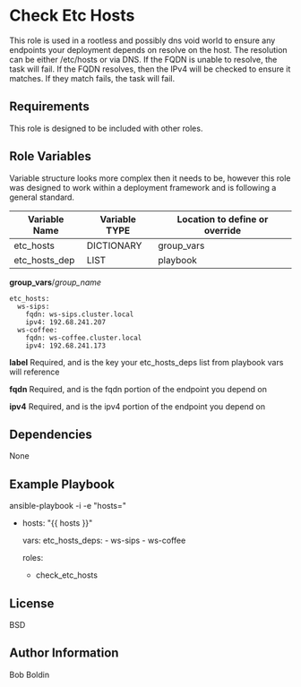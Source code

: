 Check Etc Hosts
=========

This role is used in a rootless and possibly dns void world to ensure any endpoints your deployment depends on resolve on the host.  The resolution can be either /etc/hosts or via DNS.  If the FQDN is unable to resolve, the task will fail.  If the FQDN resolves, then the IPv4 will be checked to ensure it matches.  If they match fails, the task will fail.

Requirements
------------

This role is designed to be included with other roles.

Role Variables
--------------

Variable structure looks more complex then it needs to be, however this role was designed to work within a deployment framework and is following a general standard.

| Variable Name | Variable TYPE | Location to define or override |    
| --- | --- | --- |    
| etc_hosts | DICTIONARY | group_vars |
| etc_hosts_dep | LIST | playbook |

**group_vars**/*group_name*

    etc_hosts:
      ws-sips:
        fqdn: ws-sips.cluster.local
        ipv4: 192.68.241.207
      ws-coffee:
        fqdn: ws-coffee.cluster.local
        ipv4: 192.68.241.173

**label** Required, and is the key your etc_hosts_deps list from playbook vars will reference

**fqdn** Required, and is the fqdn portion of the endpoint you depend on

**ipv4** Required, and is the ipv4 portion of the endpoint you depend on


Dependencies
------------

None

Example Playbook
----------------

ansible-playbook -i <inventory file> <playbook name> -e "hosts=<deploy targets>"

- hosts: "{{ hosts }}"

  vars:
    etc_hosts_deps:
      - ws-sips
      - ws-coffee

  roles:
    - check_etc_hosts

License
-------

BSD

Author Information
------------------

Bob Boldin
